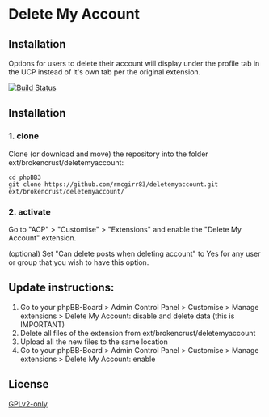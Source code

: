 # Delete My Account

## Installation

Options for users to delete their account will display under the profile tab in the UCP instead of it's own tab per the original extension.

[![Build Status](https://travis-ci.org/rmcgirr83/deletemyaccount.svg?branch=master)](https://travis-ci.org/rmcgirr83/deletemyaccount)

## Installation

### 1. clone
Clone (or download and move) the repository into the folder ext/brokencrust/deletemyaccount:

```
cd phpBB3
git clone https://github.com/rmcgirr83/deletemyaccount.git ext/brokencrust/deletemyaccount/
```

### 2. activate
Go to "ACP" > "Customise" > "Extensions" and enable the "Delete My Account" extension.

(optional) Set "Can delete posts when deleting account" to Yes for any user or group that you wish to have this option.

## Update instructions:
1. Go to your phpBB-Board > Admin Control Panel > Customise > Manage extensions > Delete My Account: disable and delete data (this is IMPORTANT)
2. Delete all files of the extension from ext/brokencrust/deletemyaccount
3. Upload all the new files to the same location
4. Go to your phpBB-Board > Admin Control Panel > Customise > Manage extensions > Delete My Account: enable

## License

[GPLv2-only](license.txt)
